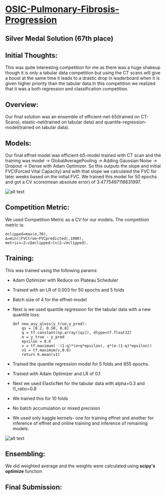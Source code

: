 # [OSIC-Pulmonary-Fibrosis-Progression](https://www.kaggle.com/c/osic-pulmonary-fibrosis-progression)
## Silver Medal Solution (67th place)

## Initial Thoughts:
This was quite interesting competition for me as there was a huge shakeup though it is only a tabular data competition but using the CT scans will give a boost at the same time it leads to a drastic drop in leaderboard when it is given higher priority than the tabular data.In this competition we realized that it was a both regression and classification competition.

## Overview:
Our final solution was an ensemble of efficient-net-b5(trained on CT-Scans), elastic-net(trained on tabular data) and quantile-regression-model(trained on tabular data).

## Models:
Our final effnet model was efficient-b5-model trained with CT scan and the training was model -> GlobalAveragePooling -> Adding Gaussian Noise -> Dropout -> Dense with Adam Optimizer. So this outputs the slope and initial FVC(Forced Vital Capacity) and with that slope we calculated the FVC for later weeks based on the initial FVC. We trained this model for 50 epochs and got a CV score(mean absolute error) of 3.4775497118631997.

![alt text](https://camo.githubusercontent.com/9ef04dbed1f513462e82394ab07f5c204791cb2b9913d67c77b2f84372504e95/68747470733a2f2f7777772e676f6f676c65617069732e636f6d2f646f776e6c6f61642f73746f726167652f76312f622f6b6167676c652d666f72756d2d6d6573736167652d6174746163686d656e74732f6f2f696e626f782532463335343331333925324633623166323436316461366433313635383830366531616365383431646435662532466c756e672e706e673f67656e65726174696f6e3d3136303230333330333439353830393926616c743d6d65646961)

## Competition Metric:
We used Competition Metric as a CV for our models. The competition metric is:
                                                                   
    σclipped=max(σ,70),
    Δ=min(|FVCtrue−FVCpredicted|,1000),
    metric=−2–√Δσclipped−ln(2–√σclipped).

## Training:
This was trained using the following params:
  - Adam Optimizer with Reduce on Plateau Scheduler
  - Trained with an LR of 0.003 for 50 epochs and 5 folds
  - Batch size of 4 for the effnet-model
  - Next is we used quantile regression for the tabular data with a new quantile loss:
                                                      
        def new_asy_qloss(y_true,y_pred):
            qs = [0.2, 0.50, 0.8]
            q = tf.constant(np.array([qs]), dtype=tf.float32)
            e = y_true - y_pred
            epsilon = 0.8
            v = tf.maximum( -(1-q)*(e+q*epsilon), q*(e-(1-q)*epsilon))
            v1 = tf.maximum(v,0.0)
            return K.mean(v1)
                                                          
   - Trained the quantile regression model for 5 folds and 855 epochs.
   - Trained with Adam Optimizer and LR of 0.1
   - Next we used ElasticNet for the tabular data with alpha=0.3 and l1_ratio=0.8
   - We trained this for 10 folds
   - No batch accumulation or mixed precision
   - We used only kaggle kernels- one for training effnet and another for inference of effnet and online training and inference of remaining models.
  
  ![alt text](https://camo.githubusercontent.com/c87f991d9ebe682771b66cf6ddd07aaa7f5d3ab900dc4a66a137c2e3d60de63d/68747470733a2f2f7777772e676f6f676c65617069732e636f6d2f646f776e6c6f61642f73746f726167652f76312f622f6b6167676c652d666f72756d2d6d6573736167652d6174746163686d656e74732f6f2f696e626f78253246333534333133392532463639613139363766626533663430363764376664396636653565393133353063253246666f6c64732e706e673f67656e65726174696f6e3d3136303230333635363832383433313526616c743d6d65646961)

## Ensembling:
We did weighted average and the weights were calculated using **scipy's optimize** function

## Final Submission:
